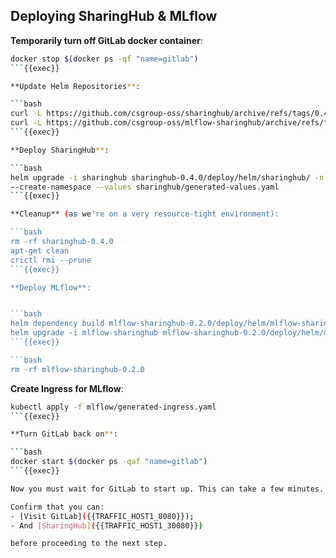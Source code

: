 
## Deploying SharingHub & MLflow

**Temporarily turn off GitLab docker container**:

```bash
docker stop $(docker ps -qf "name=gitlab")
```{{exec}}

**Update Helm Repositories**:

```bash
curl -L https://github.com/csgroup-oss/sharinghub/archive/refs/tags/0.4.0.tar.gz | tar xvz 
curl -L https://github.com/csgroup-oss/mlflow-sharinghub/archive/refs/tags/0.2.0.tar.gz | tar xvz
```{{exec}}

**Deploy SharingHub**:

```bash
helm upgrade -i sharinghub sharinghub-0.4.0/deploy/helm/sharinghub/ -n sharinghub \
--create-namespace --values sharinghub/generated-values.yaml
```{{exec}}

**Cleanup** (as we're on a very resource-tight environment):

```bash
rm -rf sharinghub-0.4.0
apt-get clean
crictl rmi --prune
```{{exec}}

**Deploy MLflow**:


```bash
helm dependency build mlflow-sharinghub-0.2.0/deploy/helm/mlflow-sharinghub/
helm upgrade -i mlflow-sharinghub mlflow-sharinghub-0.2.0/deploy/helm/mlflow-sharinghub/ --namespace sharinghub --values mlflow/generated-values.yaml
```{{exec}}

```bash
rm -rf mlflow-sharinghub-0.2.0
```

**Create Ingress for MLflow**:

```bash
kubectl apply -f mlflow/generated-ingress.yaml
```{{exec}}

**Turn GitLab back on**:

```bash
docker start $(docker ps -qaf "name=gitlab")
```{{exec}}

Now you must wait for GitLab to start up. This can take a few minutes. 

Confirm that you can:
- [Visit GitLab]({{TRAFFIC_HOST1_8080}});
- And [SharingHub]({{TRAFFIC_HOST1_30080}}) 

before proceeding to the next step.